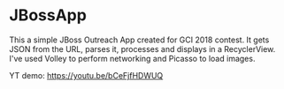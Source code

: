 # JBossApp
This a simple JBoss Outreach App created for GCI 2018 contest. 
It gets JSON from the URL, parses it, processes and displays in a RecyclerView.
I've used Volley to perform networking and Picasso to load images.

YT demo: https://youtu.be/bCeFjfHDWUQ
